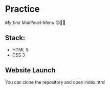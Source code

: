 # Practice

_My first Multilevel-Menu_ 😊🔺🔻
## Stack: 
- HTML 5 
- CSS 3 

## Website Launch
You can clone the repository and open index.html